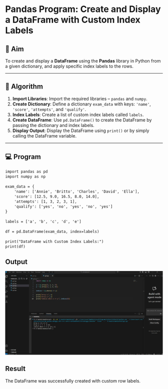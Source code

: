 # Pandas Program: Create and Display a DataFrame with Custom Index Labels

## 🎯 Aim

To create and display a **DataFrame** using the **Pandas** library in Python from a given dictionary, and apply specific index labels to the rows.

---

## 🧠 Algorithm

1. **Import Libraries**: Import the required libraries – `pandas` and `numpy`.
2. **Create Dictionary**: Define a dictionary `exam_data` with keys: `'name'`, `'score'`, `'attempts'`, and `'qualify'`.
3. **Index Labels**: Create a list of custom index labels called `labels`.
4. **Create DataFrame**: Use `pd.DataFrame()` to create the DataFrame by passing the dictionary and index labels.
5. **Display Output**: Display the DataFrame using `print()` or by simply calling the DataFrame variable.

---

## 💻 Program
```
import pandas as pd
import numpy as np

exam_data = {
    'name': ['Annie', 'Britto', 'Charles', 'David', 'Ella'],
    'score': [12.5, 9.0, 16.5, 8.0, 14.0],
    'attempts': [1, 3, 2, 3, 1],
    'qualify': ['yes', 'no', 'yes', 'no', 'yes']
}

labels = ['a', 'b', 'c', 'd', 'e']

df = pd.DataFrame(exam_data, index=labels)

print("DataFrame with Custom Index Labels:")
print(df)

```

## Output

![alt text](<image copy 3.png>)


## Result
The DataFrame was successfully created with custom row labels.
